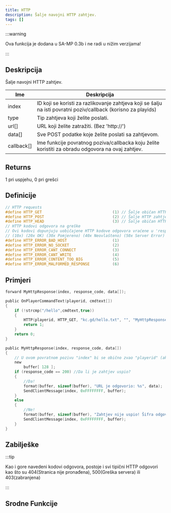 ```yaml
---
title: HTTP
description: Šalje navojni HTTP zahtjev.
tags: []
---
```


:::warning

Ova funkcija je dodana u SA-MP 0.3b i ne radi u nižim verzijama!

:::

## Deskripcija

Šalje navojni HTTP zahtjev.

| Ime        | Deskripcija                                                                                                    |
| ---------- | -------------------------------------------------------------------------------------------------------------- |
| index      | ID koji se koristi za razlikovanje zahtjeva koji se šalju na isti povratni poziv/callback (korisno za playids) |
| type       | Tip zahtjeva koji želite poslati.                                                                              |
| url[]      | URL koji želite zatražiti. (Bez 'http://')                                                                     |
| data[]     | Sve POST podatke koje želite poslati sa zahtjevom.                                                             |
| callback[] | Ime funkcije povratnog poziva/callbacka koju želite koristiti za obradu odgovora na ovaj zahtjev.              |

## Returns

1 pri uspjehu, 0 pri grešci

## Definicije

```c
// HTTP requests
#define HTTP_GET                               (1) // Šalje običan HTTP zahtjev.
#define HTTP_POST                              (2) // Šalje HTTP zahtjev s POST podacima.
#define HTTP_HEAD                              (3) // Šalje običan HTTP zahtjev, ali zanemaruje sve podatke o odgovoru - vraća samo kod odgovora.
// HTTP kodovi odgovora na greške
// Ovi kodovi dopunjuju uobičajene HTTP kodove odgovora vraćene u 'response_code'
// (10x) (20x OK) (30x Pomjereno) (40x Neovlašteno) (50x Server Error)
#define HTTP_ERROR_BAD_HOST                    (1)
#define HTTP_ERROR_NO_SOCKET                   (2)
#define HTTP_ERROR_CANT_CONNECT                (3)
#define HTTP_ERROR_CANT_WRITE                  (4)
#define HTTP_ERROR_CONTENT_TOO_BIG             (5)
#define HTTP_ERROR_MALFORMED_RESPONSE          (6)
```

## Primjeri

```c
forward MyHttpResponse(index, response_code, data[]);

public OnPlayerCommandText(playerid, cmdtext[])
{
    if (!strcmp("/hello",cmdtext,true))
    {
        HTTP(playerid, HTTP_GET, "kc.gd/hello.txt", "", "MyHttpResponse");
        return 1;
    }
    return 0;
}

public MyHttpResponse(index, response_code, data[])
{
    // U ovom povratnom pozivu "index" bi se obično zvao "playerid" (ako ga već niste dobili :))
    new
        buffer[ 128 ];
    if (response_code == 200) //Da li je zahtjev uspio?
    {
        //Da!
        format(buffer, sizeof(buffer), "URL je odgovorio: %s", data);
        SendClientMessage(index, 0xFFFFFFFF, buffer);
    }
    else
    {
        //Ne!
        format(buffer, sizeof(buffer), "Zahtjev nije uspio! Šifra odgovora bila je: %d", response_code);
        SendClientMessage(index, 0xFFFFFFFF, buffer);
    }
}
```

## Zabilješke

:::tip

Kao i gore navedeni kodovi odgovora, postoje i svi tipični HTTP odgovori kao što su 404(Stranica nije pronađena), 500(Greška servera) ili 403(zabranjena)

:::

## Srodne Funkcije
